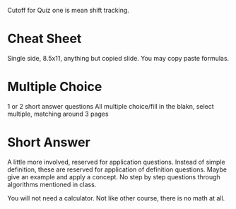 Cutoff for Quiz one is mean shift tracking.

# Cheat Sheet

Single side, 8.5x11, anything but copied slide. You may copy paste formulas.

# Multiple Choice

1 or 2 short answer questions
All multiple choice/fill in the blakn, select multiple, matching
around 3 pages

# Short Answer

A little more involved, reserved for application questions. Instead of simple definition, these are reserved for application of definition questions. Maybe give an example and apply a concept.
No step by step questions through algorithms mentioned in class.

You will not need a calculator. Not like other course, there is no math at all.
